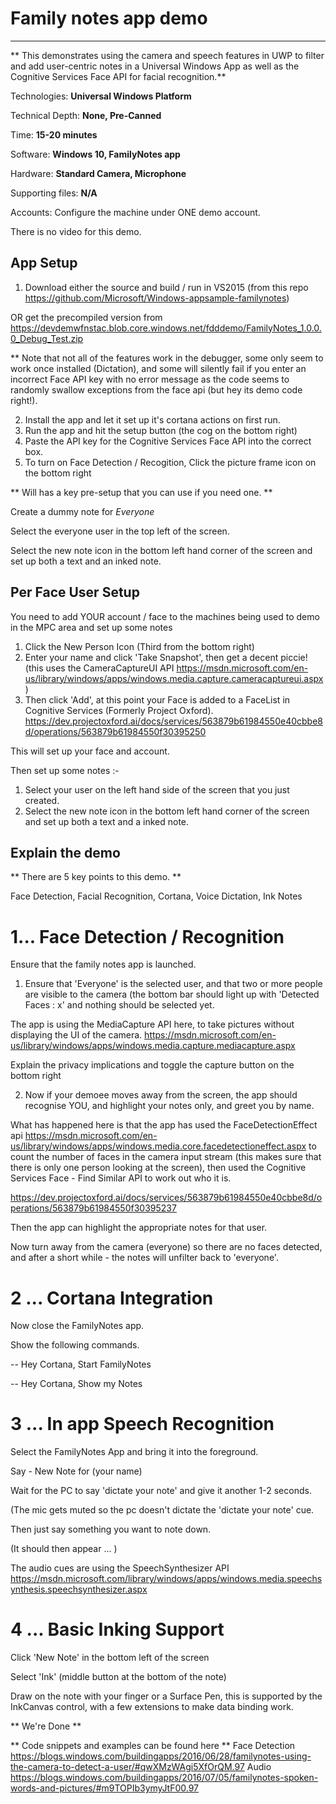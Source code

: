 # Family notes app demo
-------------------------

** This demonstrates using the camera and speech features in UWP to filter and add user-centric notes in a Universal Windows App as well as the Cognitive Services Face API for facial recognition.**

Technologies: **Universal Windows Platform**

Technical Depth: **None, Pre-Canned**

Time: **15-20 minutes**

Software: **Windows 10, FamilyNotes app**

Hardware: **Standard Camera, Microphone**

Supporting files: **N/A**

Accounts: Configure the machine under ONE demo account.

There is no video for this demo.

App Setup
---------
1. Download either the source and build / run in VS2015 (from this repo https://github.com/Microsoft/Windows-appsample-familynotes)

OR get the precompiled version from https://devdemwfnstac.blob.core.windows.net/fdddemo/FamilyNotes_1.0.0.0_Debug_Test.zip

** Note that not all of the features work in the debugger, some only seem to work once installed (Dictation), and some will silently fail if you enter an incorrect Face API key with no error message as the code seems to randomly swallow exceptions from the face api (but hey its demo code right!).

2. Install the app and let it set up it's cortana actions on first run.
3. Run the app and hit the setup button (the cog on the bottom right)
4. Paste the API key for the Cognitive Services Face API into the correct box.
5. To turn on Face Detection / Recogition, Click the picture frame icon on the bottom right

** Will has a key pre-setup that you can use if you need one. **

Create a dummy note for *Everyone* 

Select the everyone user in the top left of the screen.

Select the new note icon in the bottom left hand corner of the screen and set up both a text and an inked note.

Per Face User Setup
-------------------
You need to add YOUR account / face to the machines being used to demo in the MPC area and set up some notes

1. Click the New Person Icon (Third from the bottom right)
2. Enter your name and click 'Take Snapshot', then get a decent piccie! (this uses the CameraCaptureUI API https://msdn.microsoft.com/en-us/library/windows/apps/windows.media.capture.cameracaptureui.aspx)
3. Then click 'Add', at this point your Face is added to a FaceList in Cognitive Services (Formerly Project Oxford). https://dev.projectoxford.ai/docs/services/563879b61984550e40cbbe8d/operations/563879b61984550f30395250


This will set up your face and account.

Then set up some notes :- 

1. Select your user on the left hand side of the screen that you just created.
2. Select the new note icon in the bottom left hand corner of the screen and set up both a text and a inked note.


Explain the demo
----------------
** There are 5 key points to this demo. ** 

Face Detection, Facial Recognition, Cortana, Voice Dictation, Ink Notes 

# 1... Face Detection / Recognition 

Ensure that the family notes app is launched.

1. Ensure that 'Everyone' is the selected user, and that two or more people are visible to the camera (the bottom bar should light up with 'Detected Faces : x' and nothing should be selected yet. 

The app is using the MediaCapture API here, to take pictures without displaying the UI of the camera. 
https://msdn.microsoft.com/en-us/library/windows/apps/windows.media.capture.mediacapture.aspx

Explain the privacy implications and toggle the capture button on the bottom right

2. Now if your demoee moves away from the screen, the app should recognise YOU, and highlight your notes only, and greet you by name.

What has happened here is that the app has used the FaceDetectionEffect api https://msdn.microsoft.com/en-us/library/windows/apps/windows.media.core.facedetectioneffect.aspx to count the number of faces in the camera input stream (this makes sure that there is only one person looking at the screen), then used the Cognitive Services Face - Find Similar API to work out who it is. 

https://dev.projectoxford.ai/docs/services/563879b61984550e40cbbe8d/operations/563879b61984550f30395237

Then the app can highlight the appropriate notes for that user.

Now turn away from the camera (everyone) so there are no faces detected, and after a short while - the notes will unfilter back to 'everyone'. 

# 2 ... Cortana Integration

Now close the FamilyNotes app. 

Show the following commands. 

-- Hey Cortana, Start FamilyNotes

-- Hey Cortana, Show my Notes 


# 3 ... In app Speech Recognition

Select the FamilyNotes App and bring it into the foreground. 

Say - New Note for (your name) 

Wait for the PC to say 'dictate your note' and give it another 1-2 seconds.

(The mic gets muted so the pc doesn't dictate the 'dictate your note' cue. 

Then just say something you want to note down. 

(It should then appear ... )

The audio cues are using the SpeechSynthesizer API https://msdn.microsoft.com/library/windows/apps/windows.media.speechsynthesis.speechsynthesizer.aspx

# 4 ... Basic Inking Support 

Click 'New Note' in the bottom left of the screen

Select 'Ink' (middle button at the bottom of the note) 

Draw on the note with your finger or a Surface Pen, this is supported by the InkCanvas control, with a few extensions to make data binding work.

** We're Done **

** Code snippets and examples can be found here **
Face Detection
https://blogs.windows.com/buildingapps/2016/06/28/familynotes-using-the-camera-to-detect-a-user/#qwXMzWAgi5XfOrQM.97
Audio 
https://blogs.windows.com/buildingapps/2016/07/05/familynotes-spoken-words-and-pictures/#m9TOPIb3ymyJtF00.97
